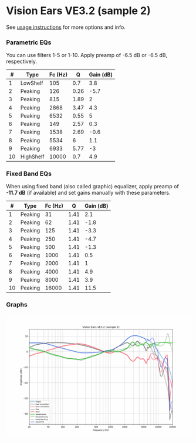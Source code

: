 # Vision Ears VE3.2 (sample 2)
See [usage instructions](https://github.com/jaakkopasanen/AutoEq#usage) for more options and info.

### Parametric EQs
You can use filters 1-5 or 1-10. Apply preamp of -6.5 dB or -6.5 dB, respectively.

|   # | Type      |   Fc (Hz) |    Q |   Gain (dB) |
|-----|-----------|-----------|------|-------------|
|   1 | LowShelf  |       105 | 0.7  |         3.8 |
|   2 | Peaking   |       126 | 0.26 |        -5.7 |
|   3 | Peaking   |       815 | 1.89 |         2   |
|   4 | Peaking   |      2868 | 3.47 |         4.3 |
|   5 | Peaking   |      6532 | 0.55 |         5   |
|   6 | Peaking   |       149 | 2.57 |         0.3 |
|   7 | Peaking   |      1538 | 2.69 |        -0.6 |
|   8 | Peaking   |      5534 | 6    |         1.1 |
|   9 | Peaking   |      6933 | 5.77 |        -3   |
|  10 | HighShelf |     10000 | 0.7  |         4.9 |

### Fixed Band EQs
When using fixed band (also called graphic) equalizer, apply preamp of **-11.7 dB** (if available) and set gains manually with these parameters.

|   # | Type    |   Fc (Hz) |    Q |   Gain (dB) |
|-----|---------|-----------|------|-------------|
|   1 | Peaking |        31 | 1.41 |         2.1 |
|   2 | Peaking |        62 | 1.41 |        -1.8 |
|   3 | Peaking |       125 | 1.41 |        -3.3 |
|   4 | Peaking |       250 | 1.41 |        -4.7 |
|   5 | Peaking |       500 | 1.41 |        -1.3 |
|   6 | Peaking |      1000 | 1.41 |         0.5 |
|   7 | Peaking |      2000 | 1.41 |         1   |
|   8 | Peaking |      4000 | 1.41 |         4.9 |
|   9 | Peaking |      8000 | 1.41 |         3.9 |
|  10 | Peaking |     16000 | 1.41 |        11.5 |

### Graphs
![](./Vision%20Ears%20VE3.2%20(sample%202).png)
